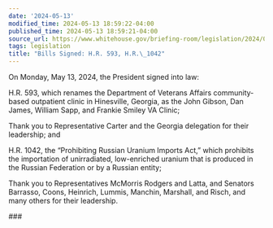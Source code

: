 ```yaml
---
date: '2024-05-13'
modified_time: 2024-05-13 18:59:22-04:00
published_time: 2024-05-13 18:59:21-04:00
source_url: https://www.whitehouse.gov/briefing-room/legislation/2024/05/13/bills-signed-h-r-593-h-r-1042/
tags: legislation
title: "Bills Signed: H.R. 593, H.R.\_1042"
---
```

 
On Monday, May 13, 2024, the President signed into law:

H.R. 593, which renames the Department of Veterans Affairs
community-based outpatient clinic in Hinesville, Georgia, as the John
Gibson, Dan James, William Sapp, and Frankie Smiley VA Clinic;

Thank you to Representative Carter and the Georgia delegation for their
leadership; and

H.R. 1042, the “Prohibiting Russian Uranium Imports Act,” which
prohibits the importation of unirradiated, low-enriched uranium that is
produced in the Russian Federation or by a Russian entity;

Thank you to Representatives McMorris Rodgers and Latta, and Senators
Barrasso, Coons, Heinrich, Lummis, Manchin, Marshall, and Risch, and
many others for their leadership.

\###
